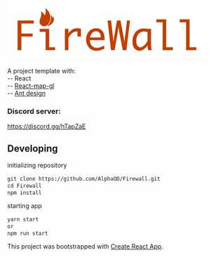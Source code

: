 ![Firewall](./src/static/img/fireWallLogoWFlame.svg)


A project template with:    
-- React   
-- [React-map-gl](http://visgl.github.io/react-map-gl/)   
-- [Ant design](https://ant.design)

### Discord server:
https://discord.gg/hTapZaE   

## Developing
initializing repository
```
git clone https://github.com/AlphaOD/Firewall.git
cd Firewall
npm install
```
starting app
```
yarn start
or 
npm run start
```

This project was bootstrapped with [Create React App](https://github.com/facebook/create-react-app).
